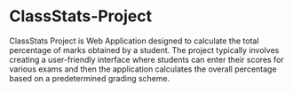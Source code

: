 # ClassStats-Project
ClassStats Project is  Web Application designed to calculate the total percentage of marks obtained by a student.
The project typically involves creating a user-friendly interface where students can enter their scores for various exams  and then the application calculates the overall percentage based on a predetermined grading scheme.
